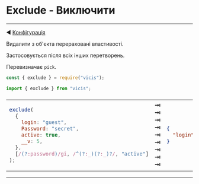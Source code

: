 # Exclude - Виключити

---

◀ [Конфігурація](/ua/configuration.md)

Видалити з об'єкта перераховані властивості.

Застосовується після всіх інших перетворень.

Перевизначає `pick`.

```js
const { exclude } = require("vicis");
```

```js
import { exclude } from "vicis";
```

<table><thead><tr><td colspan="3">
</td></tr></thead><tbody>
<tr><td>

```js
exclude(
  {
    login: "guest",
    Password: "secret",
    active: true,
    __v: 5,
  },
  [/(?:password)/gi, /^(?:_)(?:_)?/, "active"]
);
```

</td>
<td>
<strong>&#x21E5;</strong><br>
<strong>&#x21E5;</strong><br>
<strong>&#x21E5;</strong><br>
<strong>&#x21E5;</strong><br>
<strong>&#x21E5;</strong><br>
<strong>&#x21E5;</strong><br>
<strong>&#x21E5;</strong><br>
<strong>&#x21E5;</strong><br>
<strong>&#x21E5;</strong><br>
</td>
<td>

```json
{
  "login": "guest"
}
```

</td></tr>
</tbody></table>

---
